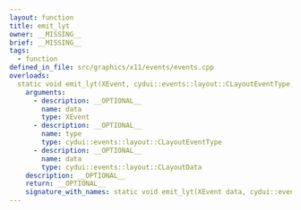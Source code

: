 ```yaml
---
layout: function
title: emit_lyt
owner: __MISSING__
brief: __MISSING__
tags:
  - function
defined_in_file: src/graphics/x11/events/events.cpp
overloads:
  static void emit_lyt(XEvent, cydui::events::layout::CLayoutEventType, cydui::events::layout::CLayoutData):
    arguments:
      - description: __OPTIONAL__
        name: data
        type: XEvent
      - description: __OPTIONAL__
        name: type
        type: cydui::events::layout::CLayoutEventType
      - description: __OPTIONAL__
        name: data
        type: cydui::events::layout::CLayoutData
    description: __OPTIONAL__
    return: __OPTIONAL__
    signature_with_names: static void emit_lyt(XEvent data, cydui::events::layout::CLayoutEventType type, cydui::events::layout::CLayoutData data)
---
```

